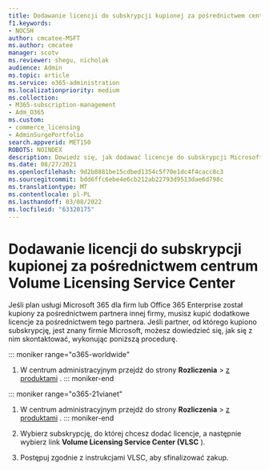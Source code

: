 ```yaml
---
title: Dodawanie licencji do subskrypcji kupionej za pośrednictwem centrum Volume Licensing Service Center
f1.keywords:
- NOCSH
author: cmcatee-MSFT
ms.author: cmcatee
manager: scotv
ms.reviewer: shegu, nicholak
audience: Admin
ms.topic: article
ms.service: o365-administration
ms.localizationpriority: medium
ms.collection:
- M365-subscription-management
- Adm_O365
ms.custom:
- commerce_licensing
- AdminSurgePortfolio
search.appverid: MET150
ROBOTS: NOINDEX
description: Dowiedz się, jak dodawać licencje do subskrypcji Microsoft 365 zakupionej od zewnętrznego partnera, rozpoznawanego przez firmę Microsoft.
ms.date: 08/27/2021
ms.openlocfilehash: 9d2b8881be15cdbed1354c5f70e1dc4f4cacc8c3
ms.sourcegitcommit: bdd6ffc6ebe4e6cb212ab22793d9513dae6d798c
ms.translationtype: MT
ms.contentlocale: pl-PL
ms.lasthandoff: 03/08/2022
ms.locfileid: "63320175"
---
```

# <a name="add-licenses-to-a-subscription-purchased-through-the-volume-licensing-service-center"></a>Dodawanie licencji do subskrypcji kupionej za pośrednictwem centrum Volume Licensing Service Center

Jeśli plan usługi Microsoft 365 dla firm lub Office 365 Enterprise został kupiony za pośrednictwem partnera innej firmy, musisz kupić dodatkowe licencje za pośrednictwem tego partnera. Jeśli partner, od którego kupiono subskrypcję, jest znany firmie Microsoft, możesz dowiedzieć się, jak się z nim skontaktować, wykonując poniższą procedurę.
  
::: moniker range="o365-worldwide"

1. W centrum administracyjnym przejdź do strony **Rozliczenia** \> <a href="https://go.microsoft.com/fwlink/p/?linkid=842054" target="_blank">z produktami</a> .
::: moniker-end

::: moniker range="o365-21vianet"

1. W centrum administracyjnym przejdź do strony **Rozliczenia** \> <a href="https://go.microsoft.com/fwlink/p/?linkid=850626" target="_blank">z produktami</a> .
::: moniker-end

2. Wybierz subskrypcję, do której chcesz dodać licencje, a następnie wybierz link **Volume Licensing Service Center (VLSC** ).

3. Postępuj zgodnie z instrukcjami VLSC, aby sfinalizować zakup.